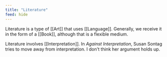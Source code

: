 ```yaml
---
title: "Literature"
feed: hide
---
```


Literature is a type of [[Art]] that uses [[Language]]. Generally, we receive it in the form of a [[Book]], although that is a flexible medium. 


Literature involves [[Interpretation]]. In _Against Interpretation_, Susan Sontag tries to move away from interpretation. I don't think her argument holds up. 